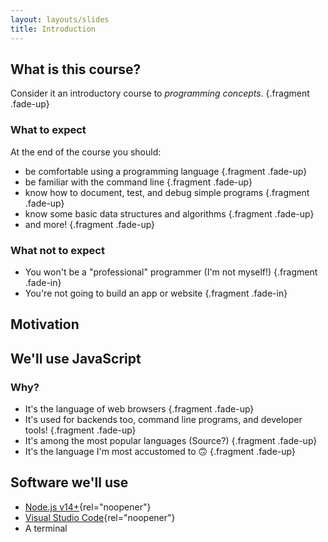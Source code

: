 ```yaml
---
layout: layouts/slides
title: Introduction
---
```



<section> <!-- 1 -->

<section> <!-- 1.0 -->

## What is this course?

Consider it an introductory course to _programming concepts_. {.fragment .fade-up}

</section> <!-- 1.0 -->

<section> <!-- 1.1 -->

### What to expect

At the end of the course you should:

* be comfortable using a programming language {.fragment .fade-up}
* be familiar with the command line {.fragment .fade-up}
* know how to document, test, and debug simple programs {.fragment .fade-up}
* know some basic data structures and algorithms {.fragment .fade-up}
* and more! {.fragment .fade-up}

</section> <!-- 1.1 -->

<section> <!-- 1.2 -->

### What not to expect

* You won't be a "professional" programmer (I'm not myself!) {.fragment .fade-in}
* You're not going to build an app or website {.fragment .fade-in}

</section> <!-- 1.2 -->

</section> <!-- 1 -->

<section> <!-- 2 -->

## Motivation

<!--
* I want you to be confident writing programs
* breaking down complex concepts
* improve dev skills
 -->

</section> <!-- 2 -->

<section> <!-- 3 -->

<!-- TODO: it might be best to have a local copy of the image -->
<section data-background-image="https://raw.githubusercontent.com/voodootikigod/logo.js/master/js.png" data-background-size="200px" data-background-repeat="space" data-background-opacity="0.15"> <!-- 3.0 -->

## We'll use JavaScript

</section> <!-- 3.0 -->

<section data-transition="zoom"> <!-- 3.1 -->

### Why?

* It's the language of web browsers  {.fragment .fade-up}
* It's used for backends too, command line programs, and developer tools! {.fragment .fade-up}
* It's among the most popular languages (Source?) {.fragment .fade-up}
* It's the language I'm most accustomed to 🙃 {.fragment .fade-up}

</section> <!-- 3.1 -->

</section> <!-- 3 -->

<section> <!-- 4 -->

## Software we'll use

* [Node.js v14+](https://nodejs.org/en/){rel="noopener"}
* [Visual Studio Code](https://code.visualstudio.com/){rel="noopener"}
* A terminal

</section> <!-- 4 -->